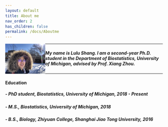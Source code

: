 ```yaml
---
layout: default
title: About me
nav_order: 2
has_children: false
permalink: /docs/Aboutme
---
```



<img align="left" src="/images/headphoto.jpeg" alt="drawing" width="128"/>      

---
##### My name is Lulu Shang. I am a second-year Ph.D. student in the Department of Biostatistics, University of Michigan, advised by Prof. Xiang Zhou. 
---

#### Education

##### - PhD student, Biostatistics, University of Michigan, 2018 - Present
##### - M.S., Biostatistics, University of Michigan, 2018
##### - B.S., Biology, Zhiyuan College, Shanghai Jiao Tong University, 2016


